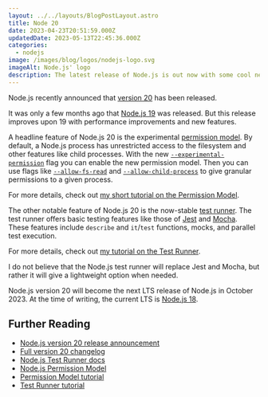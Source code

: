 ```yaml
---
layout: ../../layouts/BlogPostLayout.astro
title: Node 20
date: 2023-04-23T20:51:59.000Z
updatedDate: 2023-05-13T22:45:36.000Z
categories:
  - nodejs
image: /images/blog/logos/nodejs-logo.svg
imageAlt: Node.js' logo
description: The latest release of Node.js is out now with some cool new features.
---
```


Node.js recently announced that [version 20](https://nodejs.org/en/blog/announcements/v20-release-announce) has been released.

It was only a few months ago that [Node.js 19](../node-19/) was released. But this
release improves upon 19 with performance improvements and new features.

A headline feature of Node.js 20 is the experimental [permission model](https://nodejs.org/api/permissions.html#permission-model).
By default, a Node.js process has unrestricted access to the filesystem and other
features like child processes. With the new
[`--experimental-permission`](https://nodejs.org/api/cli.html#--experimental-permission)
flag you can enable the new permission model.
Then you can use flags like
[`--allow-fs-read`](https://nodejs.org/api/cli.html#--allow-fs-read) and
[`--allow-child-process`](https://nodejs.org/api/cli.html#--allow-child-process)
to give granular permissions to a given process.

For more details, check out [my short tutorial on the Permission Model](../the-nodejs-permission-model/).

The other notable feature of Node.js 20 is the now-stable [test runner](https://nodejs.org/api/test.html).
The test runner offers basic testing features like those of [Jest](https://jestjs.io/)
and [Mocha](https://mochajs.org/). These features include `describe` and `it`/`test`
functions, mocks, and parallel test execution.

For more details, check out [my tutorial on the Test Runner](../nodejs-test-runner/).

I do not believe that the Node.js test runner will replace Jest and Mocha, but rather
it will give a lightweight option when needed.

Node.js version 20 will become the next LTS release of Node.js in October 2023.
At the time of writing, the current LTS is [Node.js 18](https://nodejs.org/en/download).

## Further Reading

- [Node.js version 20 release announcement](https://nodejs.org/en/blog/announcements/v20-release-announce)
- [Full version 20 changelog](https://github.com/nodejs/node/releases/tag/v20.0.0)
- [Node.js Test Runner docs](https://nodejs.org/api/test.html)
- [Node.js Permission Model](https://nodejs.org/api/permissions.html#permission-model)
- [Permission Model tutorial](../the-nodejs-permission-model/)
- [Test Runner tutorial](../nodejs-test-runner/)
